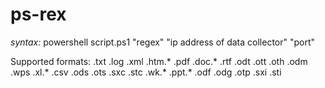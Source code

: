 # ps-rex

*syntax:*
powershell script.ps1 "regex" "ip address of data collector" "port"

Supported formats:
.txt
.log
.xml
.htm.*
.pdf
.doc.*
.rtf
.odt
.ott
.oth
.odm
.wps
.xl.*
.csv
.ods
.ots
.sxc
.stc
.wk.*
.ppt.*
.odf
.odg
.otp
.sxi
.sti
